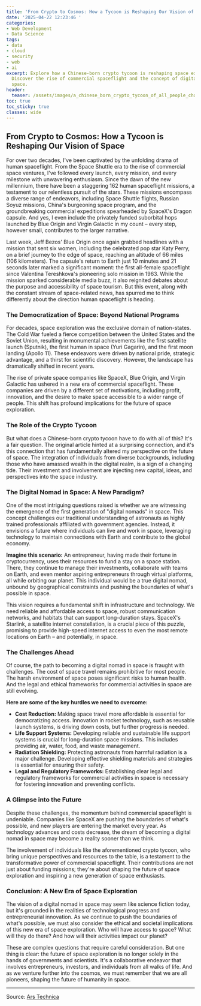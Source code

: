 ```yaml
---
title: 'From Crypto to Cosmos: How a Tycoon is Reshaping Our Vision of Space'
date: '2025-04-22 12:23:46 '
categories:
- Web Development
- Data Science
tags:
- data
- cloud
- security
- web
- ai
excerpt: Explore how a Chinese-born crypto tycoon is reshaping space exploration.
  Discover the rise of commercial spaceflight and the concept of digital nomads in
  space.
header:
  teaser: /assets/images/a_chinese_born_crypto_tycoon_of_all_people_changed_20250422122346.jpg
toc: true
toc_sticky: true
classes: wide
---
```


## From Crypto to Cosmos: How a Tycoon is Reshaping Our Vision of Space

For over two decades, I've been captivated by the unfolding drama of human spaceflight. From the Space Shuttle era to the rise of commercial space ventures, I've followed every launch, every mission, and every milestone with unwavering enthusiasm. Since the dawn of the new millennium, there have been a staggering 162 human spaceflight missions, a testament to our relentless pursuit of the stars. These missions encompass a diverse range of endeavors, including Space Shuttle flights, Russian Soyuz missions, China's burgeoning space program, and the groundbreaking commercial expeditions spearheaded by SpaceX's Dragon capsule. And yes, I even include the privately funded suborbital hops launched by Blue Origin and Virgin Galactic in my count – every step, however small, contributes to the larger narrative.

Last week, Jeff Bezos' Blue Origin once again grabbed headlines with a mission that sent six women, including the celebrated pop star Katy Perry, on a brief journey to the edge of space, reaching an altitude of 66 miles (106 kilometers). The capsule's return to Earth just 10 minutes and 21 seconds later marked a significant moment: the first all-female spaceflight since Valentina Tereshkova's pioneering solo mission in 1963. While the mission sparked considerable media buzz, it also reignited debates about the purpose and accessibility of space tourism. But this event, along with the constant stream of space-related news, has spurred me to think differently about the direction human spaceflight is heading.

### The Democratization of Space: Beyond National Programs

For decades, space exploration was the exclusive domain of nation-states. The Cold War fueled a fierce competition between the United States and the Soviet Union, resulting in monumental achievements like the first satellite launch (Sputnik), the first human in space (Yuri Gagarin), and the first moon landing (Apollo 11). These endeavors were driven by national pride, strategic advantage, and a thirst for scientific discovery. However, the landscape has dramatically shifted in recent years.

The rise of private space companies like SpaceX, Blue Origin, and Virgin Galactic has ushered in a new era of commercial spaceflight. These companies are driven by a different set of motivations, including profit, innovation, and the desire to make space accessible to a wider range of people. This shift has profound implications for the future of space exploration.

### The Role of the Crypto Tycoon

But what does a Chinese-born crypto tycoon have to do with all of this? It's a fair question. The original article hinted at a surprising connection, and it's this connection that has fundamentally altered my perspective on the future of space. The integration of individuals from diverse backgrounds, including those who have amassed wealth in the digital realm, is a sign of a changing tide. Their investment and involvement are injecting new capital, ideas, and perspectives into the space industry.

### The Digital Nomad in Space: A New Paradigm?

One of the most intriguing questions raised is whether we are witnessing the emergence of the first generation of "digital nomads" in space. This concept challenges our traditional understanding of astronauts as highly trained professionals affiliated with government agencies. Instead, it envisions a future where individuals can live and work in space, leveraging technology to maintain connections with Earth and contribute to the global economy. 

**Imagine this scenario:** An entrepreneur, having made their fortune in cryptocurrency, uses their resources to fund a stay on a space station. There, they continue to manage their investments, collaborate with teams on Earth, and even mentor aspiring entrepreneurs through virtual platforms, all while orbiting our planet. This individual would be a true digital nomad, unbound by geographical constraints and pushing the boundaries of what's possible in space.

This vision requires a fundamental shift in infrastructure and technology. We need reliable and affordable access to space, robust communication networks, and habitats that can support long-duration stays. SpaceX's Starlink, a satellite internet constellation, is a crucial piece of this puzzle, promising to provide high-speed internet access to even the most remote locations on Earth – and potentially, in space.

### The Challenges Ahead

Of course, the path to becoming a digital nomad in space is fraught with challenges. The cost of space travel remains prohibitive for most people. The harsh environment of space poses significant risks to human health. And the legal and ethical frameworks for commercial activities in space are still evolving.

**Here are some of the key hurdles we need to overcome:**

*   **Cost Reduction:** Making space travel more affordable is essential for democratizing access. Innovation in rocket technology, such as reusable launch systems, is driving down costs, but further progress is needed.
*   **Life Support Systems:** Developing reliable and sustainable life support systems is crucial for long-duration space missions. This includes providing air, water, food, and waste management.
*   **Radiation Shielding:** Protecting astronauts from harmful radiation is a major challenge. Developing effective shielding materials and strategies is essential for ensuring their safety.
*   **Legal and Regulatory Frameworks:** Establishing clear legal and regulatory frameworks for commercial activities in space is necessary for fostering innovation and preventing conflicts.

### A Glimpse into the Future

Despite these challenges, the momentum behind commercial spaceflight is undeniable. Companies like SpaceX are pushing the boundaries of what's possible, and new players are entering the market every year. As technology advances and costs decrease, the dream of becoming a digital nomad in space may become a reality sooner than we think.

The involvement of individuals like the aforementioned crypto tycoon, who bring unique perspectives and resources to the table, is a testament to the transformative power of commercial spaceflight. Their contributions are not just about funding missions; they're about shaping the future of space exploration and inspiring a new generation of space enthusiasts.

### Conclusion: A New Era of Space Exploration

The vision of a digital nomad in space may seem like science fiction today, but it's grounded in the realities of technological progress and entrepreneurial innovation. As we continue to push the boundaries of what's possible, we must also consider the ethical and societal implications of this new era of space exploration. Who will have access to space? What will they do there? And how will their activities impact our planet?

These are complex questions that require careful consideration. But one thing is clear: the future of space exploration is no longer solely in the hands of governments and scientists. It's a collaborative endeavor that involves entrepreneurs, investors, and individuals from all walks of life. And as we venture further into the cosmos, we must remember that we are all pioneers, shaping the future of humanity in space.


---

Source: [Ars Technica ](https://arstechnica.com/space/2025/04/a-chinese-born-crypto-tycoon-of-all-people-changed-the-way-i-think-of-space/)